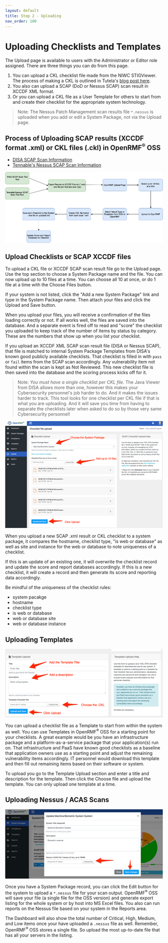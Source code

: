 ```yaml
---
layout: default
title: Step 2 - Uploading
nav_order: 100
---
```


# Uploading Checklists and Templates

The Upload page is available to users with the Administrator or Editor role assigned. There are three things you can do from this page.  

1. You can upload a CKL checklist file made from the NIWC STIGViewer. The process of making a CKL is outlined in Tutela's [blog post here](https://medium.com/@dgould_43957/how-to-use-disa-stig-viewer-tool-907358d17cea). 
2. You also can upload a SCAP (DoD or Nessus SCAP) scan result in XCCDF XML format. 
3. Or you can upload a CKL file as a User Template for others to start from and create their checklist for the appropriate system technology. 

> Note: The Nessus Patch Management scan results file `*.nessus` is uploaded when you add or edit a System Package, not via the Upload page. 

## Process of Uploading SCAP results (XCCDF format .xml) or CKL files (.ckl) in OpenRMF<sup>&reg;</sup> OSS
* [DISA SCAP Scan Information](https://public.cyber.mil/stigs/scap/)
* [Tennable's Nessus SCAP Scan Information](https://community.tenable.com/s/article/How-to-create-a-SCAP-scan)

![OpenRMF OSS Upload of SCAP Scan Results](./assets/scap-process.png)

## Upload Checklists or SCAP XCCDF files

To upload a CKL file or XCCDF SCAP scan result file go to the Upload page. Use the top section to choose a System Package name and the file. You can now upload up to 10 files at a time. You can choose all 10 at once, or do 1 file at a time with the Choose Files button. 

If your system is not listed, click the "Add a new System Package" link and type in the System Package name. Then attach your files and click the Upload and Save button. 

When you upload your files, you will receive a confirmation of the files loading correctly or not. If all works well, the files are saved into the database. And a separate event is fired off to read and "score" the checklist you uploaded to keep track of the number of items by status by category. These are the numbers that show up when you list your checklist. 

If you upload an XCCDF XML SCAP scan result file (DISA or Nessus SCAP), that file is matched to internal System Package Templates from DISA's known good publicly available checklists. That checklist is filled in with `pass` or `fail` items from the SCAP scan accordingly. Any vulnerability item not found within the scan is kept as Not Reviewed. This new checklist file is then saved into the database and the scoring process kicks off for it. 

> Note: _You must have a single checklist per CKL file_. The Java Viewer from DISA allows more than one, however this makes your Cybersecurity personnel's job harder to do. And it makes the issues harder to track. This tool looks for one checklist per CKL file if that is what you are uploading. And it will save you time from having to separate the checklists later when asked to do so by those very same Cybersecurity personnel!

![OpenRMF OSS Upload of Checklists](./assets/upload-checklist-xccdf.png)

When you upload a new SCAP .xml result or CKL checklist to a system package, it compares the hostname, checklist type, "is web or database" as well as site and instance for the web or database to note uniqueness of a checklist. 

If this is an update of an existing one, it will overwrite the checklist record and update the score and report databases accordingly. If this is a new checklist, it will create a record and then generate its score and reporting data accordingly.

Be mindful of the uniqueness of the checklist rules:
* system pacakge
* hostname
* checklist type
* is web or database
* web or database site
* web or database instance

## Uploading Templates

![OpenRMF OSS Upload of Templates](./assets/upload-template.png)

You can upload a checklist file as a Template to start from within the system as well. You can use Templates in OpenRMF<sup>&reg;</sup> OSS for a starting point for your checklists. A great example would be you have an infrastructure package and a platform-as-a-service package that your application(s) run on. That infrastructure and PaaS have known good checklists as a baseline that application owners use as a starting point and adjust the remaining vulnerability items accordingly.  IT personnel would download this template and then fill out remaining items based on their software or system.

To upload you go to the Template Upload section and enter a title and description for the template. Then click the Choose file and upload the template. You can only upload one template at a time. 

## Uploading Nessus / ACAS Scans

![OpenRMF OSS Upload of Nessus / ACAS Scans](./assets/upload-nessus-scan-file.png)

Once you have a System Package record, you can click the Edit button for the system to upload a `*.nessus` file for your scan output. OpenRMF<sup>&reg;</sup> OSS will save your file (a single file for the OSS version) and generate export listing for the whole system or by host into MS Excel files. You also can run reports on the Nessus file based on your system in the Reports area. 

The Dashboard will also show the total number of Critical, High, Medium, and Low items once your have uploaded a `.nessus` file as well. Remember, OpenRMF<sup>&reg;</sup> OSS stores a single file. So upload the most up-to-date file that has all your servers in the listing. 